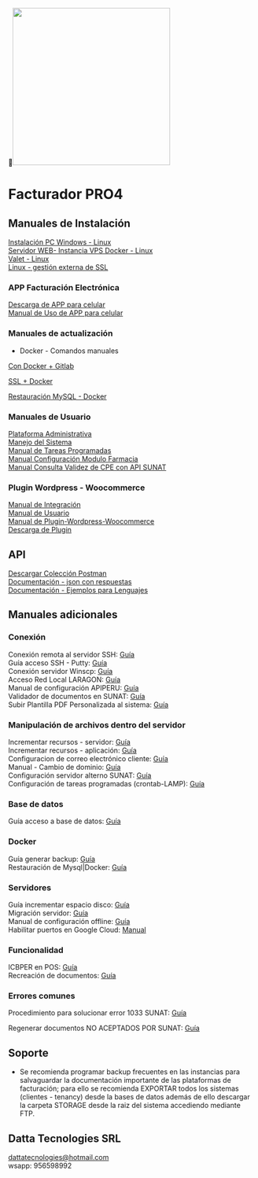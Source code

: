 <img src="https://cirujanodeimpresoras.com/wp-content/uploads/2022/10/cropped-logoacademia.png" width="320">

# **Facturador PRO4**


## Manuales de Instalación

[Instalación PC Windows - Linux](https://docs.google.com/document/d/1NGDxJwrqL6pneBad1bwB4-lzb7vmsgwFTr6oxB4kodw/edit?usp=sharing "Clic")
<br>
[Servidor WEB- Instancia VPS Docker - Linux](https://docs.google.com/document/d/1rguv6CGoCNQEalz5fwOcDRQcHCO3ebkSSvy4eBAreI8/edit?usp=sharing "Clic")
<br>
[Valet - Linux](https://docs.google.com/document/d/1B0sqxV0bkXaD6iBpQuh-oPiSjBYG_oAHeNiUpyMQ3Nw/edit?usp=sharing "Clic")
<br>
[Linux - gestión externa de SSL](https://docs.google.com/document/d/1qJZerdJh8W0l-W21DiXtOTSEk3A25OZG03x7zHmpOrI/edit?usp=sharing "Clic")

### APP Facturación Electrónica

[Descarga de APP para celular](https://drive.google.com/file/d/1AyOC92_aO80yEWg0JRW7z5EbPE8bZm7Z/view?usp=sharing "Clic")
<br>
[Manual de Uso de APP para celular](https://docs.google.com/document/d/1R44Gvh6XzDDpIarIQOqpEY6UXjgFhA6CWDjvO4Lql7I/edit?usp=sharing"Clic")
<br>

### Manuales de actualización

* Docker - Comandos manuales

[Con Docker + Gitlab](https://docs.google.com/document/d/16h7PTiaK4AQqSqljUuAKcJEM5WVeYOqaFytFfRWmUPM/edit?usp=sharing "Clic")
<br>

[SSL + Docker](https://docs.google.com/document/d/1Gau1fH7zB9dcQa9WiJPREdTjYTUU4JoK6X3V8GDHBFQ/edit?usp=sharing "Clic")<br>

[Restauración MySQL - Docker](https://docs.google.com/document/d/1mnWjdjgEozZk7IoS4PPNZaMiY6Do-kVD8HprwJW9f6Q/edit?usp=sharing "Clic")<br>

### Manuales de Usuario

[Plataforma Administrativa](https://docs.google.com/document/d/1ag3ff4oY5PXm6X49S8vUkubt1zR0bOlSzKfWQyqMIL0/edit?usp=sharing "Clic")<br>
[Manejo del Sistema](https://docs.google.com/document/d/19P6zHQsJTiM7NtTBUSRd61YAJwwM4q47PI3q-Fnjne4/edit?usp=sharing "Clic")<br>
[Manual de Tareas Programadas](https://docs.google.com/document/d/1nvhUiQZQps3hMGvIkofR1DBTJrCKfcLfyV49Ul3D90s/edit?usp=sharing "Clic")<br>
[Manual Configuración Modulo Farmacia](https://docs.google.com/document/d/1RBqIgunBl7zGhxprFJZggB1xAkBGoFPxRC2171Cq2Vc/edit?usp=sharing "Clic")<br>
[Manual Consulta Validez de CPE con API SUNAT](https://docs.google.com/document/d/1dY04rC63OAIqJAuGaMBcnsuWMqdTnkFtYTjrgQqaCvk/edit?usp=sharing "Clic")<br>

### Plugin Wordpress - Woocommerce

[Manual de Integración](https://docs.google.com/document/d/1nskYtpbgd7zuuSrMecdNA65YUmg_HeCSWQkan0fa6oE/edit?usp=sharing "Clic")<br>
[Manual de Usuario](https://docs.google.com/document/d/1ISJOSHCxtg0luHS56PitcnV9riXNfmy6CsCTFd4jx5w/edit?usp=sharing "Clic")<br>
[Manual de Plugin-Wordpress-Woocommerce](https://docs.google.com/document/d/1l1YGMu1ihljaRuXNY03T7XgKydt8KlL4jVhauQuujKU/edit?usp=sharing "Clic")<br>
[Descarga de Plugin](https://drive.google.com/file/d/1ZERTISGhJ-Z7VlsGmjzYElDm8IgdoJcr/view?usp=sharing "Clic")<br>


## API

[Descargar Colección Postman](https://drive.google.com/file/d/1ldiAi2hyo-cl-t4ImvaOGlr3CIa41RdP/view?usp=sharing "Clic")<br>
[Documentación - json con respuestas](https://docs.google.com/document/d/1U8NnTBm5isJdoeFKlnc4UJ52alwg_g-FDORQf0q9cpI/edit?usp=sharing "Clic")<br>
[Documentación - Ejemplos para Lenguajes](https://documenter.getpostman.com/view/1431398/TzJx8bqc#intro "Clic")<br>



## Manuales adicionales

### Conexión
Conexión remota al servidor SSH: [Guía](https://docs.google.com/document/d/1oBDSwV2PTiT6GmD3Dplr8WjXEpm3oX_irK_pPgND5_o/edit?usp=sharing "Clic")<br>
Guía acceso SSH - Putty: [Guía](https://docs.google.com/document/d/1TMQdOXvJA2vTnjmM1qsD2R5JOAo0vgAVlLeH-17Ndt8/edit?usp=sharing "Clic")<br>
Conexión servidor Winscp: [Guía](https://docs.google.com/document/d/1peppfRDaD3-qgZdlgaDSZrZATRvVZ-WZROtt4Y7NVSI/edit?usp=sharing "Clic")<br>
Acceso Red Local LARAGON: [Guía](https://docs.google.com/document/d/1KsAclRydULmsmt_pB7Ec-u_usI75e7tJ1iRHetRlGvc/edit?usp=sharing "Clic")<br>
Manual de configuración APIPERU: [Guía](https://docs.google.com/document/d/1AvWtmqhD-iFSPESCURMAsHTrpZFBAQ-EyVgHnD7lV4k/edit?usp=sharing "Clic")<br>
Validador de documentos en SUNAT: [Guía](https://docs.google.com/document/d/1GvU79nfaiavPxwx5ViZdrIKyY0ajdJ6HenGEfp_pc70/edit?usp=sharing "Clic")<br>
Subir Plantilla PDF Personalizada al sistema: [Guía](https://docs.google.com/document/d/1M2Wi6Q7RTgn26Sn2li5dskU5me0i2rIBYAhTayTpfV8/edit?usp=sharing "Clic")<br>

### Manipulación de archivos dentro del servidor

Incrementar recursos - servidor: [Guía](https://docs.google.com/document/d/1p_KOT34x9dbx-owVVYS6Dgiqh6MjAk85kEwAX2EEW1w/edit?usp=sharing "Clic")<br>
Incrementar recursos - aplicación: [Guía](https://docs.google.com/document/d/1jEXAtR8qekp0XFYxJf8GZnpYt_XxtXpauY-vcXdPPKA/edit?usp=sharing "Clic")<br>
Configuracion de correo electrónico cliente: [Guía](https://docs.google.com/document/d/13qmq6dXR5SjvtQgnSGAyUwvQZBXyqAoQQuekAGefeY8/edit?usp=sharing "Clic")<br>
Manual - Cambio de dominio: [Guía](https://docs.google.com/document/d/1Yp7wQY5oKlyY6YUCwCfnKgKZWScQHDnIUrMyERHO-Is/edit?usp=sharing "Clic")<br>
Configuración servidor alterno SUNAT: [Guía](https://docs.google.com/document/d/1CtqWj6yGqWsf9IDmV3xT8IVIJyUGnU-RUv52f-XPtks/edit?usp=sharing "Clic")<br>
Configuración de tareas programadas (crontab-LAMP): [Guía](https://docs.google.com/document/d/19x7g0OzgCgTBMO1M3-fHgl4iZEAPK4TxR5T4gWY01g4/edit?usp=sharing "Clic")<br>

### Base de datos
Guía acceso a base de datos: [Guía](https://docs.google.com/document/d/1SDo2SSn4CRDgLZQAuT2TRUsVNCSPMtR-IhYGmS-JQvY/edit?usp=sharing "Clic")<br>

### Docker
Guía generar backup: [Guía](https://docs.google.com/document/d/130MmxOSv71gYnDTMuUs6fE0JoPqT9tfuXrXM3XZerYc/edit?usp=sharing "Clic")<br>
Restauración de Mysql|Docker: [Guía](https://docs.google.com/document/d/1gx6zIFHuDxeH4OBBjQHLhQLFI8VgjkBzUmu3CLTpWLA/edit?usp=sharing "Clic")<br>

### Servidores
Guía incrementar espacio disco: [Guía](https://docs.google.com/document/d/1V_C8EKPhhcsNVaUtic3kYMA7WWxxjpvGiqzRdxl4rX8/edit?usp=sharing "Clic")<br>
Migración servidor: [Guía](https://docs.google.com/document/d/1VjTR4C-Hez7Nc727Bu0DTeDtaHe0LCtqoQT54UFS6_U/edit?usp=sharing "Clic")<br>
Manual de configuración offline: [Guía](https://docs.google.com/document/d/1M8peLP4OmLa4IXzQ_ejixxuRZobnA4TqBJWEke1BjCQ/edit?usp=sharing "Clic")<br>
Habilitar puertos en Google Cloud: [Manual](https://docs.google.com/document/d/1MpOkkg4eMQbCKiY5TV9SsnyJHLFxVGGHmFBUsxir7BI/edit?usp=sharing "clic")<br>

### Funcionalidad
ICBPER en POS: [Guía](https://docs.google.com/document/d/1C__si4StVC81bdLuOK9KBcUpFKUfvFM_B5pHXVuckTQ/edit?usp=sharing "Clic")<br>
Recreación de documentos: [Guía](https://docs.google.com/document/d/100xkpjhkAn-rwMVQc3z5_RDWU11Esm8k06T3gN9nINM/edit?usp=sharing "Clic")<br>


### Errores comunes
Procedimiento para solucionar error 1033 SUNAT: [Guía](https://docs.google.com/document/d/1LXZM7zRJshzWjJ1leVg0DF_Ema8NgeVZ14E1TfjQiM4/edit?usp=sharing "Clic")<br>

Regenerar documentos NO ACEPTADOS POR SUNAT: [Guía](https://docs.google.com/document/d/1PTHaX0ZYuPaM6bGnYacUbi0KAnwn2UT3UJ_wI_ZVkpQ/edit?usp=sharing "Clic")<br>

## Soporte

* Se recomienda programar backup frecuentes en las instancias para salvaguardar la documentación importante de las plataformas de facturación; para ello se recomienda EXPORTAR todos los sistemas (clientes - tenancy) desde la bases de datos además de ello descargar la carpeta STORAGE desde la raiz del sistema accediendo mediante FTP.



## Datta Tecnologies SRL

dattatecnologies@hotmail.com<br>
wsapp: 956598992<br>
